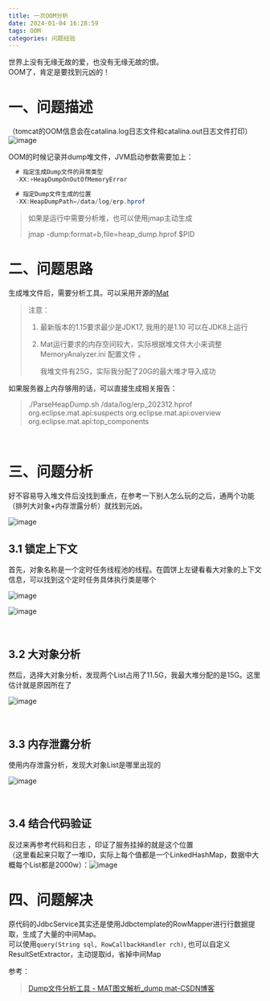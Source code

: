 ```yaml
---
title: 一次OOM分析
date: 2024-01-04 16:28:59
tags: OOM
categories: 问题经验
---
```

世界上没有无缘无故的爱，也没有无缘无故的恨。  
OOM了，肯定是要找到元凶的！
<!--more-->

# 一、问题描述
（tomcat的OOM信息会在catalina.log日志文件和catalina.out日志文件打印）
​![image](/images/assets/image-20240104152220-2izpt7h.png)​


OOM的时候记录并dump堆文件，JVM启动参数需要加上：
```java
  # 指定生成Dump文件的异常类型
  -XX:+HeapDumpOnOutOfMemoryError

  # 指定Dump文件生成的位置
  -XX:HeapDumpPath=/data/log/erp.hprof
```

> 如果是运行中需要分析堆，也可以使用jmap主动生成
>
> jmap -dump:format=b,file=heap_dump.hprof  $PID

# 二、问题思路
生成堆文件后，需要分析工具。可以采用开源的[Mat](https://eclipse.dev/mat/previousReleases.php)

> 注意：
>
> 1. 最新版本的1.15要求最少是JDK17, 我用的是1.10 可以在JDK8上运行
> 2. Mat运行要求的内存空间较大，实际根据堆文件大小来调整 MemoryAnalyzer.ini 配置文件 。
>
>     我堆文件有25G，实际我分配了20G的最大堆才导入成功

如果服务器上内存够用的话，可以直接生成相关报告：

> ./ParseHeapDump.sh /data/log/erp_202312.hprof   org.eclipse.mat.api:suspects  org.eclipse.mat.api:overview   org.eclipse.mat.api:top_components

‍
# 三、问题分析
好不容易导入堆文件后没找到重点，在参考一下别人怎么玩的之后，通两个功能（排列大对象+内存泄露分析）就找到元凶。  

​![image](/images/assets/image-20240104154329-g9hnw90.png)​


## 3.1 锁定上下文
首先，对象名称是一个定时任务线程池的线程。在圆饼上左键看看大对象的上下文信息，可以找到这个定时任务具体执行类是哪个

​![image](/images/assets/image-20240104155246-fieh1f7.png)​

​![image](/images/assets/image-20240104160611-xmslynf.png)​

‍
## 3.2 大对象分析
然后，选择大对象分析，发现两个List占用了11.5G，我最大堆分配的是15G。这里估计就是原因所在了

​![image](/images/assets/image-20240104155650-95jxrin.png)​

‍
## 3.3 内存泄露分析
使用内存泄露分析，发现大对象List是哪里出现的

​![image](/images/assets/image-20240104160141-n1db8go.png)​

‍
## 3.4 结合代码验证
反过来再参考代码和日志 ，印证了服务挂掉的就是这个位置  
（这里看起来只取了一堆ID，实际上每个值都是一个LinkedHashMap，数据中大概每个List都是2000w）：
​![image](/images/assets/image-20240104155916-dw9zsud.png)​


# 四、问题解决
原代码的JdbcService其实还是使用Jdbctemplate的RowMapper进行行数据提取，生成了大量的中间Map。  
可以使用`query(String sql, RowCallbackHandler rch)`, 也可以自定义ResultSetExtractor，主动提取id，省掉中间Map

参考：
> [Dump文件分析工具 - MAT图文解析_dump mat-CSDN博客](https://blog.csdn.net/F1004145107/article/details/106365672)

‍
